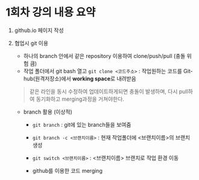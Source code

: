 # 1회차 강의 내용 요약

1. github.io 페이지 작성

2. 협업시 git 이용
    - 하나의 branch 안에서 같은 repository 이용하여 clone/push/pull (충돌 위험 큼)
    - 작업 폴더에서 git bash 열고 `git clone <코드주소>` : 작업원하는 코드를 Git-hub(원격저장소)에서 **working space**로 내려받음
    > 같은 라인을 동시 수정하여 업데이트하게되면 충돌이 발생하며, 다시 pull하여 동기화하고 merging과정을 거쳐야한다.
    - branch 활용 (이상적)
        - `git branch` : git에 있는 branch들을 보여줌
        - `git branch -c <브랜치이름>` : 현재 작업폴더에 <브랜치이름>의 브랜치 생성
        - `git switch <브랜치이름>` : <브랜치이름> 브랜치로 작업 환경 이동
    
        - github를 이용한 코드 merging


